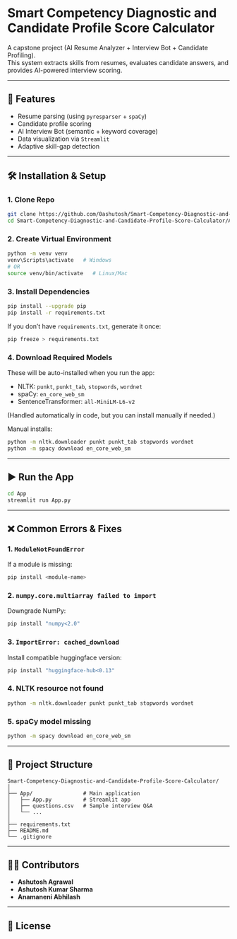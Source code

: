 # Smart Competency Diagnostic and Candidate Profile Score Calculator

A capstone project (AI Resume Analyzer + Interview Bot + Candidate Profiling).  
This system extracts skills from resumes, evaluates candidate answers, and provides AI-powered interview scoring.

---

## 🚀 Features
- Resume parsing (using `pyresparser` + `spaCy`)
- Candidate profile scoring
- AI Interview Bot (semantic + keyword coverage)
- Data visualization via `Streamlit`
- Adaptive skill-gap detection

---

## 🛠️ Installation & Setup

### 1. Clone Repo
```bash
git clone https://github.com/0ashutosh/Smart-Competency-Diagnostic-and-Candidate-Profile-Score-Calculator.git
cd Smart-Competency-Diagnostic-and-Candidate-Profile-Score-Calculator/App
```

### 2. Create Virtual Environment
```bash
python -m venv venv
venv\Scripts\activate   # Windows
# OR
source venv/bin/activate   # Linux/Mac
```

### 3. Install Dependencies
```bash
pip install --upgrade pip
pip install -r requirements.txt
```

If you don’t have `requirements.txt`, generate it once:
```bash
pip freeze > requirements.txt
```

### 4. Download Required Models
These will be auto-installed when you run the app:
- NLTK: `punkt`, `punkt_tab`, `stopwords`, `wordnet`
- spaCy: `en_core_web_sm`
- SentenceTransformer: `all-MiniLM-L6-v2`

(Handled automatically in code, but you can install manually if needed.)

Manual installs:
```bash
python -m nltk.downloader punkt punkt_tab stopwords wordnet
python -m spacy download en_core_web_sm
```

---

## ▶️ Run the App
```bash
cd App
streamlit run App.py
```

---

## ❌ Common Errors & Fixes

### 1. `ModuleNotFoundError`
If a module is missing:
```bash
pip install <module-name>
```

### 2. `numpy.core.multiarray failed to import`
Downgrade NumPy:
```bash
pip install "numpy<2.0"
```

### 3. `ImportError: cached_download`
Install compatible huggingface version:
```bash
pip install "huggingface-hub<0.13"
```

### 4. NLTK resource not found
```bash
python -m nltk.downloader punkt punkt_tab stopwords wordnet
```

### 5. spaCy model missing
```bash
python -m spacy download en_core_web_sm
```

---

## 📂 Project Structure
```
Smart-Competency-Diagnostic-and-Candidate-Profile-Score-Calculator/
│
├── App/                # Main application
│   ├── App.py          # Streamlit app
│   ├── questions.csv   # Sample interview Q&A
│   └── ...
│
├── requirements.txt
├── README.md
└── .gitignore
```

---

## 👨‍💻 Contributors
- **Ashutosh Agrawal**
- **Ashutosh Kumar Sharma**
- **Anamaneni Abhilash**

---

## 📜 License
